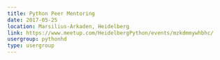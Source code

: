```yaml
---
title: Python Peer Mentoring
date: 2017-05-25
location: Marsilius-Arkaden, Heidelberg
link: https://www.meetup.com/HeidelbergPython/events/mzkdmmywhbhc/
usergroup: pythonhd
type: usergroup
---
```

